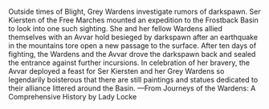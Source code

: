 Outside times of Blight, Grey Wardens investigate rumors of darkspawn. Ser Kiersten of the Free Marches mounted an expedition to the Frostback Basin to look into one such sighting. She and her fellow Wardens allied themselves with an Avvar hold besieged by darkspawn after an earthquake in the mountains tore open a new passage to the surface. After ten days of fighting, the Wardens and the Avvar drove the darkspawn back and sealed the entrance against further incursions. In celebration of her bravery, the Avvar deployed a feast for Ser Kiersten and her Grey Wardens so legendarily boisterous that there are still paintings and statues dedicated to their alliance littered around the Basin.
—From Journeys of the Wardens: A Comprehensive History by Lady Locke
